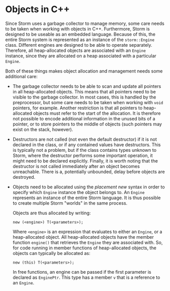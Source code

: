 Objects in C++
==============

Since Storm uses a garbage collector to manage memory, some care needs to be taken when working with
objects in C++. Furthermore, Storm is designed to be useable as an embedded language. Because of
this, the entire Storm system is represented as an instance of the `storm::Engine` class. Different
engines are designed to be able to operate separately. Therefore, all heap-allocated objects are
associated with an `Engine` instance, since they are allocated on a heap associated with a
particular `Engine`.

Both of these things makes object allocation and management needs some additional care:

- The garbage collector needs to be able to scan and update all pointers in all heap-allocated
  objects. This means that all pointers need to be visible to the garbage collector. In most cases,
  this is handled by the preprocessor, but some care needs to be taken when working with `void`
  pointers, for example. Another restriction is that all pointers to heap-allocated objects must
  refer to the start of the allocation. It is therefore not possible to encode additional
  information in the unused bits of a pointer, or to store pointers to the middle of objects (such
  pointers may exist on the stack, however).

- Destructors are not called (not even the default destructor) if it is not declared in the class,
  or if any contained values have destructors. This is typically not a problem, but if the class
  contains types unknown to Storm, where the destructor performs some important operation, it might
  need to be declared explicitly. Finally, it is worth noting that the destructor is not called
  immediately after an object becomes unreachable. There is a, potentially unbounded, delay before
  objects are destroyed.

- Objects need to be allocated using the *placement new* syntax in order to specify which `Engine`
  instance the object belongs to. An `Engine` represents an instance of the entire Storm language.
  It is thus possible to create multiple Storm "worlds" in the same process.

  Objects are thus allocated by writing:

  ```
  new (<engine>) T(<parameters>);
  ```

  Where `<engine>` is an expression that evaluates to either an `Engine`, or a heap-allocated
  object. All heap-allocated objects have the member function `engine()` that retrieves the `Engine`
  they are associated with. So, for code running in member functions of heap-allocated objects, the
  objects can typically be allocated as:

  ```
  new (this) T(<parameters>);
  ```

  In free functions, an engine can be passed if the first parameter is declared as `EnginePtr`. This
  type has a member `v` that is a reference to an `Engine`.

